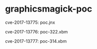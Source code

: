 # graphicsmagick-poc
cve-2017-13775: poc.jnx

cve-2017-13776: poc-322.xbm

cve-2017-13777: poc-314.xbm
